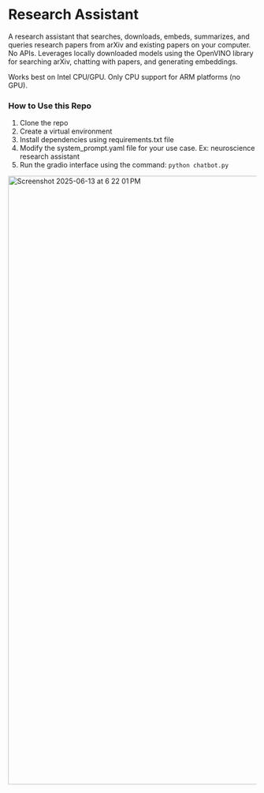 # Research Assistant

A research assistant that searches, downloads, embeds, summarizes, and queries research papers from arXiv and existing papers on your computer. No APIs. Leverages locally downloaded models using the OpenVINO library for searching arXiv, chatting with papers, and generating embeddings.

Works best on Intel CPU/GPU. Only CPU support for ARM platforms (no GPU).

### How to Use this Repo

1. Clone the repo
2. Create a virtual environment
3. Install dependencies using requirements.txt file
4. Modify the system_prompt.yaml file for your use case. Ex: neuroscience research assistant
5. Run the gradio interface using the command: `python chatbot.py`

<img width="1233" alt="Screenshot 2025-06-13 at 6 22 01 PM" src="https://github.com/user-attachments/assets/be55b22c-37da-45ff-9ce4-f7bfbbb2bc7f" />
